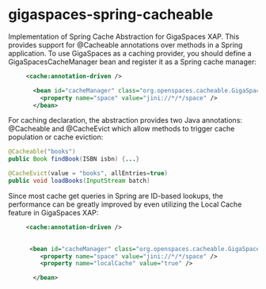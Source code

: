 gigaspaces-spring-cacheable
===========================

Implementation of Spring Cache Abstraction for GigaSpaces XAP. This provides support for @Cacheable annotations over methods in a Spring application. To use GigaSpaces as a caching provider, you should define a GigaSpacesCacheManager bean and register it as a Spring cache manager:

```xml
     <cache:annotation-driven />

 	   <bean id="cacheManager" class="org.openspaces.cacheable.GigaSpacesCacheManager">
  		 <property name="space" value="jini://*/*/space" />
	   </bean>
```

For caching declaration, the abstraction provides two Java annotations: @Cacheable and @CacheEvict which allow methods to trigger cache population or cache eviction:

```java
@Cacheable("books")
public Book findBook(ISBN isbn) {...}

@CacheEvict(value = "books", allEntries=true)
public void loadBooks(InputStream batch)

```


Since most cache get queries in Spring are ID-based lookups, the performance can be greatly improved by even utilizing the Local Cache feature in GigaSpaces XAP:

```xml
     <cache:annotation-driven />
  

 	  <bean id="cacheManager" class="org.openspaces.cacheable.GigaSpacesCacheManager">
  		 <property name="space" value="jini://*/*/space" />
     	 <property name="localCache" value="true" />

	   </bean>
```
